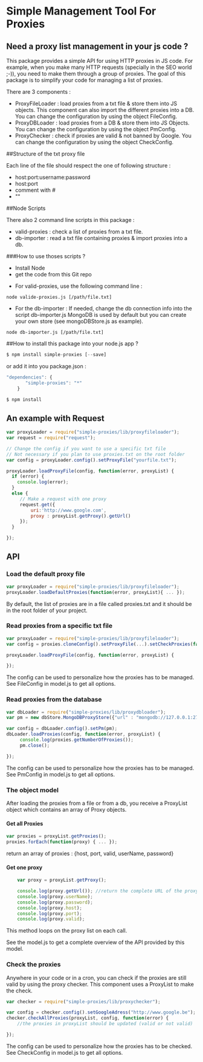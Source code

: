 # Simple Management Tool For Proxies

## Need a proxy list management in your js code ?

This package provides a simple API for using HTTP proxies in JS code.
For example, when you make many HTTP requests (specially in the SEO world ;-)), you need to make them through a group of proxies.
The goal of this package is to simplify your code for managing a list of proxies.  

There are 3 components :
* ProxyFileLoader : load proxies from a txt file & store them into JS objects. This component can also import the different proxies into a DB. You can change the configuration by using the object FileConfig.
* ProxyDBLoader : load proxies from a DB & store them into JS Objects. You can change the configuration by using the object PmConfig.
* ProxyChecker : check if proxies are valid & not banned by Google. You can change the configuration by using the object CheckConfig.

##Structure of the txt proxy file

Each line of the file should respect the one of following structure :  
- host:port:username:password
- host:port
- comment with #
- "<blank line>"

##Node Scripts

There also 2 command line scripts in this package :
- valid-proxies : check a list of proxies from a txt file.
- db-importer : read a txt file containing proxies & import proxies into a db.

###How to use thoses scripts ?

- Install Node
- get the code from this Git repo

* For valid-proxies, use the following command line :
```
node valide-proxies.js [/path/file.txt]
```

* For the db-importer :
If needed, change the db connection info into the script db-importer.js
MongoDB is used by default but you can create your own store (see mongoDBStore.js as example).
```
node db-importer.js [/path/file.txt]
```


##How to install this package into your node.js app ?
```javascript
$ npm install simple-proxies [--save]
```
or add it into you package.json :

```javascript
"dependencies": {
       "simple-proxies": "*"
    }

$ npm install

```

## An example with Request


```javascript
var proxyLoader = require("simple-proxies/lib/proxyfileloader");
var request = require("request");

// Change the config if you want to use a specific txt file
// Not necessary if you plan to use proxies.txt on the root folder
var config = proxyLoader.config().setProxyFile("yourfile.txt");

proxyLoader.loadProxyFile(config, function(error, proxyList) {
  if (error) {
    console.log(error);
  }
  else {
     // Make a request with one proxy
     request.get({
         uri:'http://www.google.com',
         proxy : proxyList.getProxy().getUrl()
     });
  }

});


 ```


## API
### Load the default proxy file
```javascript
var proxyLoader = require("simple-proxies/lib/proxyfileloader");
proxyLoader.loadDefaultProxies(function(error, proxyList){ ... });
 ```

By default, the list of proxies are in a file called proxies.txt and it should be in the root folder of your project.


### Read proxies from a specific txt file
```javascript
var proxyLoader = require("simple-proxies/lib/proxyfileloader");
var config = proxies.cloneConfig().setProxyFile(...).setCheckProxies(false);

proxyLoader.loadProxyFile(config, function(error, proxyList) {

});
 ```

The config can be used to personalize how the proxies has to be managed. See FileConfig in model.js to get all options.

### Read proxies from the database

```javascript
var dbLoader = require("simple-proxies/lib/proxydbloader");
var pm = new dbStore.MongoDBProxyStore({"url" : "mongodb://127.0.0.1:27017/seo", "collection" : "proxies"});

var config = dbLoader.config().setPm(pm);
dbLoader.loadProxies(config, function(error, proxyList) {
     console.log(proxies.getNumberOfProxies());
     pm.close();

});

 ```

The config can be used to personalize how the proxies has to be managed. See PmConfig in model.js to get all options.
### The object model

After loading the proxies from a file or from a db, you receive a ProxyList object which contains an array of Proxy objects.


#### Get all Proxies
```javascript
var proxies = proxyList.getProxies();
proxies.forEach(function(proxy) { ... });
 ```
return an array of proxies : {host, port, valid, userName, password}


#### Get one proxy
```javascript
	var proxy = proxyList.getProxy();

	console.log(proxy.getUrl()); //return the complete URL of the proxy : http://username:pwd@host:port
	console.log(proxy.userName);
	console.log(proxy.password);
	console.log(proxy.host);
	console.log(proxy.port);
	console.log(proxy.valid);

 ```

This method loops on the proxy list on each call.

See the model.js to get a complete overview of the API provided by this model.


### Check the proxies

Anywhere in your code or in a cron, you can check if the proxies are still valid by using the proxy checker.
This component uses a ProxyList to make the check.

```javascript
var checker = require("simple-proxies/lib/proxychecker");

var config = checker.config().setGoogleAdress("http://www.google.be");
checker.checkAllProxies(proxyList, config, function(error) {
    //the proxies in proxyList should be updated (valid or not valid)

});

 ```
The config can be used to personalize how the proxies has to be checked. See CheckConfig in model.js to get all options.
